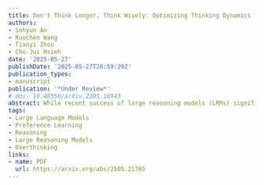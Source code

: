 ```yaml
---
title: Don't Think Longer, Think Wisely: Optimizing Thinking Dynamics for Large Reasoning Models
authors:
- Sohyun An
- Ruochen Wang
- Tianyi Zhou
- Cho-Jui Hsieh
date: '2025-05-27'
publishDate: '2025-05-27T20:59:29Z'
publication_types:
- manuscript
publication: '*Under Review*'
# doi: 10.48550/arXiv.2305.16943
abstract: While recent success of large reasoning models (LRMs) significantly advanced LLMs' reasoning capability by optimizing the final answer accuracy using reinforcement learning, they may also drastically increase the output length due to overthinking, characterized by unnecessarily complex reasoning paths that waste computation and potentially degrade the performance. We hypothesize that such inefficiencies stem from LRMs' limited capability to dynamically select the proper modular reasoning strategies, termed thinking patterns at the right position. To investigate this hypothesis, we propose a dynamic optimization framework that segments model-generated reasoning paths into distinct thinking patterns, systematically identifying and promoting beneficial patterns that improve the answer while removing detrimental ones. Empirical analysis confirms that our optimized thinking paths yield more concise yet sufficiently informative trajectories, enhancing reasoning efficiency by reducing attention FLOPs by up to 47% while maintaining accuracy for originally correct responses. Moreover, a non-trivial portion of originally incorrect responses are transformed into correct ones, achieving a 15.6% accuracy improvement with reduced length. Motivated by the improvement brought by the optimized thinking paths, we apply a preference optimization technique supported by a pairwise dataset contrasting suboptimal and optimal reasoning paths. Experimental evaluations across multiple mathematical reasoning benchmarks reveal that our method notably reduces computational overhead while simultaneously improving reasoning accuracy, achieving up to a 12% accuracy improvement and reducing token usage from approximately 5,000 to 3,000 tokens.
tags:
- Large Language Models
- Preference Learning
- Reasoning
- Large Reasoning Models
- Overthinking
links:
- name: PDF
  url: https://arxiv.org/abs/2505.21765
---
```

